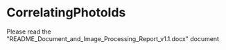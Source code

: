 # CorrelatingPhotoIds
Please read the "README_Document_and_Image_Processing_Report_v1.1.docx" document
